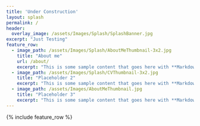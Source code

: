 ```yaml
---
title: 'Under Construction'
layout: splash
permalink: /
header:
  overlay_image: /assets/Images/Splash/SplashBanner.jpg
excerpt: "Just Testing"
feature_row:
  - image_path: /assets/Images/Splash/AboutMeThumbnail-3x2.jpg
    title: "About me"
    url: /about/
    excerpt: "This is some sample content that goes here with **Markdown** formatting."
  - image_path: /assets/Images/Splash/CVThumbnail-3x2.jpg
    title: "Placeholder 2"
    excerpt: "This is some sample content that goes here with **Markdown** formatting."
  - image_path: /assets/Images/AboutMeThumbnail.jpg
    title: "Placeholder 3"
    excerpt: "This is some sample content that goes here with **Markdown** formatting."
---
```

{% include feature_row %}
